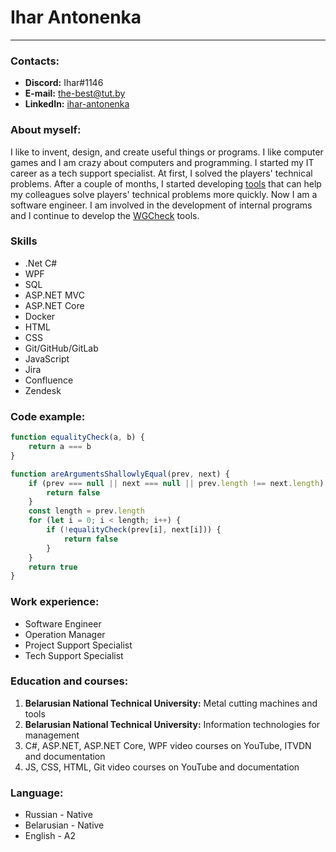 # Ihar Antonenka
----------
### Contacts:
- **Discord:** Ihar#1146
- **E-mail:** the-best@tut.by
- **LinkedIn:** [ihar-antonenka](https://www.linkedin.com/in/ihar-antonenka-ba52371a5/)

### About myself:
I like to invent, design, and create useful things or programs. I like computer games and I am crazy about computers and programming. I started my IT career as a tech support specialist. At first, I solved the players' technical problems. After a couple of months, I started developing [tools](https://ru.wargaming.net/support/ru/products/wot/article/15170/) that can help my colleagues solve players' technical problems more quickly. 
Now I am a software engineer. I am involved in the development of internal programs and I continue to develop the [WGCheck](https://ru.wargaming.net/support/ru/products/wot/article/15170/) tools.

### Skills
- .Net C#
- WPF
- SQL
- ASP.NET MVC
- ASP.NET Core
- Docker
- HTML
- CSS
- Git/GitHub/GitLab
- JavaScript
- Jira
- Confluence
- Zendesk

### Code example:
```javascript
function equalityCheck(a, b) {
    return a === b
}

function areArgumentsShallowlyEqual(prev, next) {
    if (prev === null || next === null || prev.length !== next.length) {
        return false
    }
    const length = prev.length
    for (let i = 0; i < length; i++) {
        if (!equalityCheck(prev[i], next[i])) {
            return false
        }
    }
    return true
}

```

### Work experience:
- Software Engineer
- Operation Manager
- Project Support Specialist
- Tech Support Specialist

### Education and courses:
1. **Belarusian National Technical University:** 
Metal cutting machines and tools
2. **Belarusian National Technical University:** 
Information technologies for management
3. C#, ASP.NET, ASP.NET Core, WPF video courses on YouTube, ITVDN and documentation
4. JS, CSS, HTML, Git video courses on YouTube and documentation

### Language:
- Russian - Native
- Belarusian - Native
- English - A2